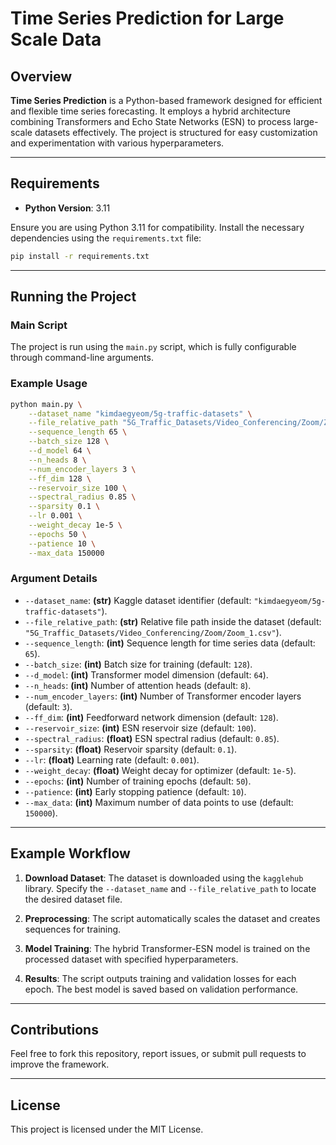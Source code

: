 # Time Series Prediction for Large Scale Data

## Overview
**Time Series Prediction** is a Python-based framework designed for efficient and flexible time series forecasting. It employs a hybrid architecture combining Transformers and Echo State Networks (ESN) to process large-scale datasets effectively. The project is structured for easy customization and experimentation with various hyperparameters.

---

## Requirements
- **Python Version**: 3.11  

Ensure you are using Python 3.11 for compatibility. Install the necessary dependencies using the `requirements.txt` file:

```bash
pip install -r requirements.txt
```

---

## Running the Project

### Main Script
The project is run using the `main.py` script, which is fully configurable through command-line arguments.

### Example Usage
```bash
python main.py \
    --dataset_name "kimdaegyeom/5g-traffic-datasets" \
    --file_relative_path "5G_Traffic_Datasets/Video_Conferencing/Zoom/Zoom_1.csv" \
    --sequence_length 65 \
    --batch_size 128 \
    --d_model 64 \
    --n_heads 8 \
    --num_encoder_layers 3 \
    --ff_dim 128 \
    --reservoir_size 100 \
    --spectral_radius 0.85 \
    --sparsity 0.1 \
    --lr 0.001 \
    --weight_decay 1e-5 \
    --epochs 50 \
    --patience 10 \
    --max_data 150000
```

### Argument Details

- `--dataset_name`: **(str)** Kaggle dataset identifier (default: `"kimdaegyeom/5g-traffic-datasets"`).
- `--file_relative_path`: **(str)** Relative file path inside the dataset (default: `"5G_Traffic_Datasets/Video_Conferencing/Zoom/Zoom_1.csv"`).
- `--sequence_length`: **(int)** Sequence length for time series data (default: `65`).
- `--batch_size`: **(int)** Batch size for training (default: `128`).
- `--d_model`: **(int)** Transformer model dimension (default: `64`).
- `--n_heads`: **(int)** Number of attention heads (default: `8`).
- `--num_encoder_layers`: **(int)** Number of Transformer encoder layers (default: `3`).
- `--ff_dim`: **(int)** Feedforward network dimension (default: `128`).
- `--reservoir_size`: **(int)** ESN reservoir size (default: `100`).
- `--spectral_radius`: **(float)** ESN spectral radius (default: `0.85`).
- `--sparsity`: **(float)** Reservoir sparsity (default: `0.1`).
- `--lr`: **(float)** Learning rate (default: `0.001`).
- `--weight_decay`: **(float)** Weight decay for optimizer (default: `1e-5`).
- `--epochs`: **(int)** Number of training epochs (default: `50`).
- `--patience`: **(int)** Early stopping patience (default: `10`).
- `--max_data`: **(int)** Maximum number of data points to use (default: `150000`).

---

## Example Workflow

1. **Download Dataset**:
   The dataset is downloaded using the `kagglehub` library. Specify the `--dataset_name` and `--file_relative_path` to locate the desired dataset file.

2. **Preprocessing**:
   The script automatically scales the dataset and creates sequences for training.

3. **Model Training**:
   The hybrid Transformer-ESN model is trained on the processed dataset with specified hyperparameters.

4. **Results**:
   The script outputs training and validation losses for each epoch. The best model is saved based on validation performance.

---

## Contributions
Feel free to fork this repository, report issues, or submit pull requests to improve the framework.

---

## License
This project is licensed under the MIT License.

